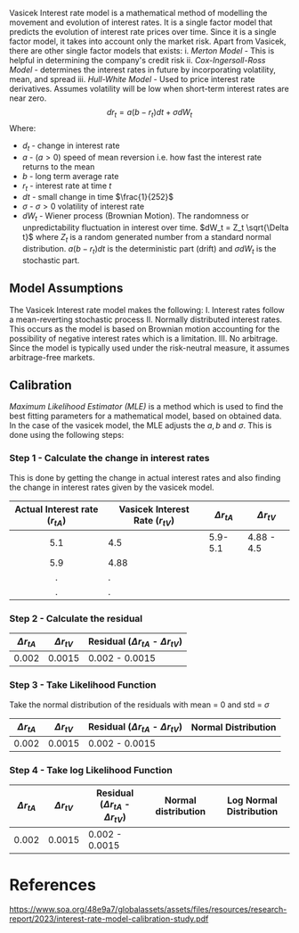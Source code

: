 Vasicek Interest rate model is a mathematical method of modelling the movement and evolution of interest rates. It is a single factor model that predicts the evolution of interest rate prices over time. Since it is a single factor model, it takes into account only the market risk.
Apart from Vasicek, there are other single factor models that exists:
	i. *Merton Model -* This is helpful in determining the company's credit risk
	ii. *Cox-Ingersoll-Ross Model -* determines the interest rates in future by incorporating volatility, mean, and spread
	iii. *Hull-White Model -* Used to price interest rate derivatives. Assumes volatility will be low when short-term interest rates are near zero.
$$dr_t = a(b -r_t)dt + \sigma dW_t$$
Where:

- $d_t$ - change in interest rate
- $a$ - $(a > 0)$ speed of mean reversion i.e. how fast the interest rate returns to the mean
- $b$ - long term average rate
- $r_t$ - interest rate at time $t$
- $dt$ - small change in time $\frac{1}{252}$
- $\sigma$ - $\sigma > 0$ volatility of interest rate
- $dW_t$ - Wiener process (Brownian Motion). The randomness or unpredictability fluctuation in interest over time. $dW_t = Z_t  \sqrt{\Delta t}$  where $Z_t$ is a random generated number from a standard normal distribution.
$a(b-r_t)dt$ is the deterministic part (drift) and $\sigma dW_t$ is the stochastic part.

## Model Assumptions
The Vasicek Interest rate model makes the following:
	I. Interest rates follow a mean-reverting stochastic process
	II. Normally distributed interest rates. This occurs as the model is based on Brownian motion accounting for the possibility of negative interest rates which is a limitation.
	III. No arbitrage. Since the model is typically used under the risk-neutral measure, it assumes arbitrage-free markets.
## Calibration
*Maximum Likelihood Estimator (MLE)* is a method which is used to find the best fitting parameters for a mathematical model, based on obtained data.
In the case of the vasicek model, the MLE adjusts the $a,b$ and $\sigma$. 
This is done using the following steps:
### Step 1 - Calculate the change in interest rates
This is done by getting the change in actual interest rates and also finding the change in interest rates given by the vasicek model.

| Actual Interest rate $(r_{tA})$ | Vasicek Interest Rate $(r_{tV}$) | $\Delta r_{tA}$ | $\Delta r_{tV}$ |
| :-----------------------------: | -------------------------------- | --------------- | --------------- |
|               5.1               | 4.5                              | 5.9-5.1         | 4.88 - 4.5      |
|               5.9               | 4.88                             |                 |                 |
|                .                | .                                |                 |                 |
|                .                | .                                |                 |                 |

### Step 2 - Calculate the residual
| $\Delta r_{tA}$ | $\Delta r_{tV}$ | Residual ($\Delta r_{tA}$ - $\Delta r_{tV}$) |
| :-------------: | --------------- | -------------------------------------------- |
|      0.002      | 0.0015          | 0.002 - 0.0015                               |
### Step 3 - Take Likelihood Function
Take the normal distribution of the residuals with mean = 0 and std = $\sigma$

| $\Delta r_{tA}$ | $\Delta r_{tV}$ | Residual ($\Delta r_{tA}$ - $\Delta r_{tV}$) | Normal Distribution |
| :-------------: | --------------- | -------------------------------------------- | ------------------- |
|      0.002      | 0.0015          | 0.002 - 0.0015                               |                     |

### Step 4 - Take log Likelihood Function

| $\Delta r_{tA}$ | $\Delta r_{tV}$ | Residual ($\Delta r_{tA}$ - $\Delta r_{tV}$) | Normal distribution | Log Normal Distribution |
| :-------------: | --------------- | -------------------------------------------- | ------------------- | ----------------------- |
|      0.002      | 0.0015          | 0.002 - 0.0015                               |                     |                         |

# References
https://www.soa.org/48e9a7/globalassets/assets/files/resources/research-report/2023/interest-rate-model-calibration-study.pdf
